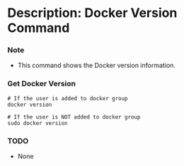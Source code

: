 # Description: Docker Version Command

### Note
* This command shows the Docker version information.

### Get Docker Version
```
# If the user is added to docker group
docker version

# If the user is NOT added to docker group
sudo docker version
```

### TODO
* None
